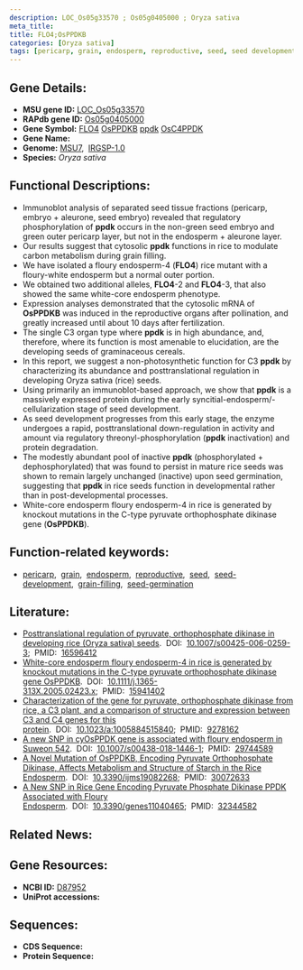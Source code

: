 ```yaml
---
description: LOC_Os05g33570 ; Os05g0405000 ; Oryza sativa
meta_title:
title: FLO4;OsPPDKB
categories: [Oryza sativa]
tags: [pericarp, grain, endosperm, reproductive, seed, seed development, grain filling, seed germination]
---
```


## Gene Details:
- **MSU gene ID:** [LOC_Os05g33570](http://rice.uga.edu/cgi-bin/ORF_infopage.cgi?orf=LOC_Os05g33570)  
- **RAPdb gene ID:** [Os05g0405000](https://rapdb.dna.affrc.go.jp/locus/?name=Os05g0405000)  
- **Gene Symbol:** <u>FLO4</u>&nbsp;<u>OsPPDKB</u>&nbsp;<u>ppdk</u>&nbsp;<u>OsC4PPDK</u>
- **Gene Name:**
- **Genome:**  [MSU7](http://rice.uga.edu/),&nbsp;&nbsp;[IRGSP-1.0](https://rapdb.dna.affrc.go.jp/download/irgsp1.html)
- **Species:** *Oryza sativa*

## Functional Descriptions:
   - Immunoblot analysis of separated seed tissue fractions (pericarp, embryo + aleurone, seed embryo) revealed that regulatory phosphorylation of **ppdk** occurs in the non-green seed embryo and green outer pericarp layer, but not in the endosperm + aleurone layer.
   - Our results suggest that cytosolic **ppdk** functions in rice to modulate carbon metabolism during grain filling.
   - We have isolated a floury endosperm-4 (**FLO4**) rice mutant with a floury-white endosperm but a normal outer portion.
   - We obtained two additional alleles, **FLO4**-2 and **FLO4**-3, that also showed the same white-core endosperm phenotype.
   - Expression analyses demonstrated that the cytosolic mRNA of **OsPPDKB** was induced in the reproductive organs after pollination, and greatly increased until about 10 days after fertilization.
   - The single C3 organ type where **ppdk** is in high abundance, and, therefore, where its function is most amenable to elucidation, are the developing seeds of graminaceous cereals.
   - In this report, we suggest a non-photosynthetic function for C3 **ppdk** by characterizing its abundance and posttranslational regulation in developing Oryza sativa (rice) seeds.
   - Using primarily an immunoblot-based approach, we show that **ppdk** is a massively expressed protein during the early syncitial-endosperm/-cellularization stage of seed development.
   - As seed development progresses from this early stage, the enzyme undergoes a rapid, posttranslational down-regulation in activity and amount via regulatory threonyl-phosphorylation (**ppdk** inactivation) and protein degradation.
   - The modestly abundant pool of inactive **ppdk** (phosphorylated + dephosphorylated) that was found to persist in mature rice seeds was shown to remain largely unchanged (inactive) upon seed germination, suggesting that **ppdk** in rice seeds function in developmental rather than in post-developmental processes.
   - White-core endosperm floury endosperm-4 in rice is generated by knockout mutations in the C-type pyruvate orthophosphate dikinase gene (**OsPPDKB**).

## Function-related keywords:
   - [pericarp](/tags/pericarp/),&nbsp;&nbsp;[grain](/tags/grain/),&nbsp;&nbsp;[endosperm](/tags/endosperm/),&nbsp;&nbsp;[reproductive](/tags/reproductive/),&nbsp;&nbsp;[seed](/tags/seed/),&nbsp;&nbsp;[seed-development](/tags/seed-development/),&nbsp;&nbsp;[grain-filling](/tags/grain-filling/),&nbsp;&nbsp;[seed-germination](/tags/seed-germination/)

## Literature:
   - [Posttranslational regulation of pyruvate, orthophosphate dikinase in developing rice (Oryza sativa) seeds](https://www.doi.org/10.1007/s00425-006-0259-3).&nbsp;&nbsp;DOI:&nbsp;&nbsp;[10.1007/s00425-006-0259-3](https://www.doi.org/10.1007/s00425-006-0259-3);&nbsp;&nbsp;PMID:&nbsp;&nbsp;[16596412](https://pubmed.ncbi.nlm.nih.gov/16596412/)
   - [White-core endosperm floury endosperm-4 in rice is generated by knockout mutations in the C-type pyruvate orthophosphate dikinase gene OsPPDKB](https://www.doi.org/10.1111/j.1365-313X.2005.02423.x).&nbsp;&nbsp;DOI:&nbsp;&nbsp;[10.1111/j.1365-313X.2005.02423.x](https://www.doi.org/10.1111/j.1365-313X.2005.02423.x);&nbsp;&nbsp;PMID:&nbsp;&nbsp;[15941402](https://pubmed.ncbi.nlm.nih.gov/15941402/)
   - [Characterization of the gene for pyruvate, orthophosphate dikinase from rice, a C3 plant, and a comparison of structure and expression between C3 and C4 genes for this protein](https://www.doi.org/10.1023/a:1005884515840).&nbsp;&nbsp;DOI:&nbsp;&nbsp;[10.1023/a:1005884515840](https://www.doi.org/10.1023/a:1005884515840);&nbsp;&nbsp;PMID:&nbsp;&nbsp;[9278162](https://pubmed.ncbi.nlm.nih.gov/9278162/)
   - [A new SNP in cyOsPPDK gene is associated with floury endosperm in Suweon 542](https://www.doi.org/10.1007/s00438-018-1446-1).&nbsp;&nbsp;DOI:&nbsp;&nbsp;[10.1007/s00438-018-1446-1](https://www.doi.org/10.1007/s00438-018-1446-1);&nbsp;&nbsp;PMID:&nbsp;&nbsp;[29744589](https://pubmed.ncbi.nlm.nih.gov/29744589/)
   - [A Novel Mutation of OsPPDKB, Encoding Pyruvate Orthophosphate Dikinase, Affects Metabolism and Structure of Starch in the Rice Endosperm](https://www.doi.org/10.3390/ijms19082268).&nbsp;&nbsp;DOI:&nbsp;&nbsp;[10.3390/ijms19082268](https://www.doi.org/10.3390/ijms19082268);&nbsp;&nbsp;PMID:&nbsp;&nbsp;[30072633](https://pubmed.ncbi.nlm.nih.gov/30072633/)
   - [A New SNP in Rice Gene Encoding Pyruvate Phosphate Dikinase PPDK Associated with Floury Endosperm](https://www.doi.org/10.3390/genes11040465).&nbsp;&nbsp;DOI:&nbsp;&nbsp;[10.3390/genes11040465](https://www.doi.org/10.3390/genes11040465);&nbsp;&nbsp;PMID:&nbsp;&nbsp;[32344582](https://pubmed.ncbi.nlm.nih.gov/32344582/)

## Related News:

## Gene Resources:
- **NCBI ID:**  [D87952](http://www.ncbi.nlm.nih.gov/nuccore/D87952)
- **UniProt accessions:** [](https://www.uniprot.org/uniprotkb//entry)

## Sequences:
- **CDS Sequence:**
- **Protein Sequence:**
